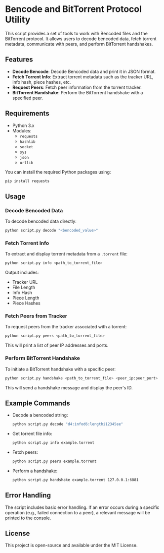
# Bencode and BitTorrent Protocol Utility

This script provides a set of tools to work with Bencoded files and the BitTorrent protocol. It allows users to decode bencoded data, fetch torrent metadata, communicate with peers, and perform BitTorrent handshakes.

## Features
- **Decode Bencode**: Decode Bencoded data and print it in JSON format.
- **Fetch Torrent Info**: Extract torrent metadata such as the tracker URL, info hash, piece hashes, etc.
- **Request Peers**: Fetch peer information from the torrent tracker.
- **BitTorrent Handshake**: Perform the BitTorrent handshake with a specified peer.

## Requirements

- Python 3.x
- Modules:
  - `requests`
  - `hashlib`
  - `socket`
  - `sys`
  - `json`
  - `urllib`

You can install the required Python packages using:
```bash
pip install requests
```

## Usage

### Decode Bencoded Data
To decode bencoded data directly:
```bash
python script.py decode "<bencoded_value>"
```

### Fetch Torrent Info
To extract and display torrent metadata from a `.torrent` file:
```bash
python script.py info <path_to_torrent_file>
```
Output includes:
- Tracker URL
- File Length
- Info Hash
- Piece Length
- Piece Hashes

### Fetch Peers from Tracker
To request peers from the tracker associated with a torrent:
```bash
python script.py peers <path_to_torrent_file>
```
This will print a list of peer IP addresses and ports.

### Perform BitTorrent Handshake
To initiate a BitTorrent handshake with a specific peer:
```bash
python script.py handshake <path_to_torrent_file> <peer_ip:peer_port>
```
This will send a handshake message and display the peer's ID.

## Example Commands

- Decode a bencoded string:
    ```bash
    python script.py decode "d4:infod6:lengthi12345ee"
    ```

- Get torrent file info:
    ```bash
    python script.py info example.torrent
    ```

- Fetch peers:
    ```bash
    python script.py peers example.torrent
    ```

- Perform a handshake:
    ```bash
    python script.py handshake example.torrent 127.0.0.1:6881
    ```

## Error Handling

The script includes basic error handling. If an error occurs during a specific operation (e.g., failed connection to a peer), a relevant message will be printed to the console.

## License
This project is open-source and available under the MIT License.
